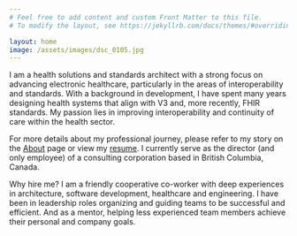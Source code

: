 ```yaml
---
# Feel free to add content and custom Front Matter to this file.
# To modify the layout, see https://jekyllrb.com/docs/themes/#overriding-theme-defaults

layout: home
image: /assets/images/dsc_0105.jpg
---
```


I am a health solutions and standards architect with a strong focus on advancing electronic healthcare, particularly in the areas of interoperability and standards. With a background in development, I have spent many years designing health systems that align with V3 and, more recently, FHIR standards. My passion lies in improving interoperability and continuity of care within the health sector.

For more details about my professional journey, please refer to my story on the [About](/about/) page or view my [resume](resume.html). I currently serve as the director (and only employee) of a consulting corporation based in British Columbia, Canada.


Why hire me?  I am a friendly cooperative co-worker with deep experiences in architecture, software development, healthcare and engineering.  I have been  in leadership roles organizing and guiding teams to be successful and efficient.  And as a mentor, helping less experienced team members achieve their personal and company goals.




